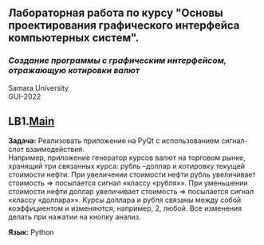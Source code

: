 ## Лабораторная работа по курсу "Основы проектирования графического интерфейса компьютерных систем".<br/>
### *Создание программы с графическим интерфейсом, отражающую котировки валют* <br/>
Samara University <br/>
GUI-2022

## LB1.[Main](https://github.com/Dark-MonkGI/GUI_Design_Fundamentals_SAMARA_UNIVERSITY/blob/main/L2_Exchange_rates/main.py)

**Задача:** Реализовать приложение на PyQt с использованием сигнал-слот взаимодействия. <br/>
Например, приложение генератор курсов валют на торговом рынке, хранящий три связанных курса: рубль –доллар и котировку текущей стоимости нефти.
При увеличении стоимости нефти рубль увеличивает стоимость => посылается сигнал «классу «рубля»».
При уменьшении стоимости нефти доллар увеличивает стоимость => посылается сигнал «классу «доллара»».
Курсы доллара и рубля связаны между собой коэффициентом и изменяются, например, 2, любой.
Все изменения делать при нажатии на кнопку анализ.

**Язык:**  Python <br/> 

